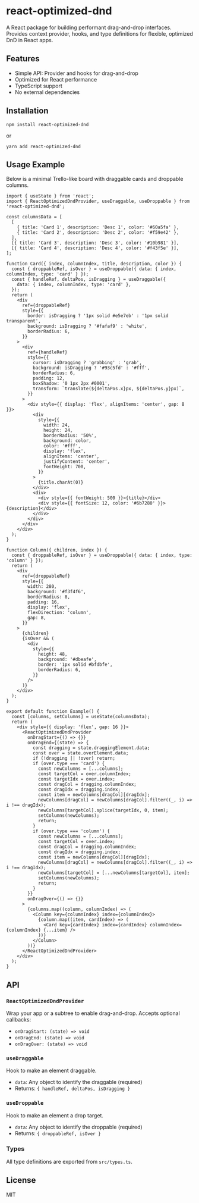 # react-optimized-dnd

A React package for building performant drag-and-drop interfaces. Provides context provider, hooks, and type definitions for flexible, optimized DnD in React apps.

## Features

- Simple API: Provider and hooks for drag-and-drop
- Optimized for React performance
- TypeScript support
- No external dependencies

## Installation

```
npm install react-optimized-dnd
```

or

```
yarn add react-optimized-dnd
```

## Usage Example

Below is a minimal Trello-like board with draggable cards and droppable columns.

```tsx
import { useState } from 'react';
import { ReactOptimizedDndProvider, useDraggable, useDroppable } from 'react-optimized-dnd';

const columnsData = [
  [
    { title: 'Card 1', description: 'Desc 1', color: '#60a5fa' },
    { title: 'Card 2', description: 'Desc 2', color: '#f59e42' },
  ],
  [{ title: 'Card 3', description: 'Desc 3', color: '#10b981' }],
  [{ title: 'Card 4', description: 'Desc 4', color: '#f43f5e' }],
];

function Card({ index, columnIndex, title, description, color }) {
  const { droppableRef, isOver } = useDroppable({ data: { index, columnIndex, type: 'card' } });
  const { handleRef, deltaPos, isDragging } = useDraggable({
    data: { index, columnIndex, type: 'card' },
  });
  return (
    <div
      ref={droppableRef}
      style={{
        border: isDragging ? '1px solid #e5e7eb' : '1px solid transparent',
        background: isDragging ? '#fafaf9' : 'white',
        borderRadius: 6,
      }}
    >
      <div
        ref={handleRef}
        style={{
          cursor: isDragging ? 'grabbing' : 'grab',
          background: isDragging ? '#93c5fd' : '#fff',
          borderRadius: 6,
          padding: 12,
          boxShadow: '0 1px 2px #0001',
          transform: `translate(${deltaPos.x}px, ${deltaPos.y}px)`,
        }}
      >
        <div style={{ display: 'flex', alignItems: 'center', gap: 8 }}>
          <div
            style={{
              width: 24,
              height: 24,
              borderRadius: '50%',
              background: color,
              color: '#fff',
              display: 'flex',
              alignItems: 'center',
              justifyContent: 'center',
              fontWeight: 700,
            }}
          >
            {title.charAt(0)}
          </div>
          <div>
            <div style={{ fontWeight: 500 }}>{title}</div>
            <div style={{ fontSize: 12, color: '#6b7280' }}>{description}</div>
          </div>
        </div>
      </div>
    </div>
  );
}

function Column({ children, index }) {
  const { droppableRef, isOver } = useDroppable({ data: { index, type: 'column' } });
  return (
    <div
      ref={droppableRef}
      style={{
        width: 280,
        background: '#f3f4f6',
        borderRadius: 8,
        padding: 16,
        display: 'flex',
        flexDirection: 'column',
        gap: 8,
      }}
    >
      {children}
      {isOver && (
        <div
          style={{
            height: 48,
            background: '#dbeafe',
            border: '1px solid #bfdbfe',
            borderRadius: 6,
          }}
        />
      )}
    </div>
  );
}

export default function Example() {
  const [columns, setColumns] = useState(columnsData);
  return (
    <div style={{ display: 'flex', gap: 16 }}>
      <ReactOptimizedDndProvider
        onDragStart={() => {}}
        onDragEnd={(state) => {
          const dragging = state.draggingElement.data;
          const over = state.overElement.data;
          if (!dragging || !over) return;
          if (over.type === 'card') {
            const newColumns = [...columns];
            const targetCol = over.columnIndex;
            const targetIdx = over.index;
            const dragCol = dragging.columnIndex;
            const dragIdx = dragging.index;
            const item = newColumns[dragCol][dragIdx];
            newColumns[dragCol] = newColumns[dragCol].filter((_, i) => i !== dragIdx);
            newColumns[targetCol].splice(targetIdx, 0, item);
            setColumns(newColumns);
            return;
          }
          if (over.type === 'column') {
            const newColumns = [...columns];
            const targetCol = over.index;
            const dragCol = dragging.columnIndex;
            const dragIdx = dragging.index;
            const item = newColumns[dragCol][dragIdx];
            newColumns[dragCol] = newColumns[dragCol].filter((_, i) => i !== dragIdx);
            newColumns[targetCol] = [...newColumns[targetCol], item];
            setColumns(newColumns);
            return;
          }
        }}
        onDragOver={() => {}}
      >
        {columns.map((column, columnIndex) => (
          <Column key={columnIndex} index={columnIndex}>
            {column.map((item, cardIndex) => (
              <Card key={cardIndex} index={cardIndex} columnIndex={columnIndex} {...item} />
            ))}
          </Column>
        ))}
      </ReactOptimizedDndProvider>
    </div>
  );
}
```

## API

### `ReactOptimizedDndProvider`

Wrap your app or a subtree to enable drag-and-drop. Accepts optional callbacks:

- `onDragStart: (state) => void`
- `onDragEnd: (state) => void`
- `onDragOver: (state) => void`

### `useDraggable`

Hook to make an element draggable.

- `data`: Any object to identify the draggable (required)
- Returns: `{ handleRef, deltaPos, isDragging }`

### `useDroppable`

Hook to make an element a drop target.

- `data`: Any object to identify the droppable (required)
- Returns: `{ droppableRef, isOver }`

### Types

All type definitions are exported from `src/types.ts`.

## License

MIT
